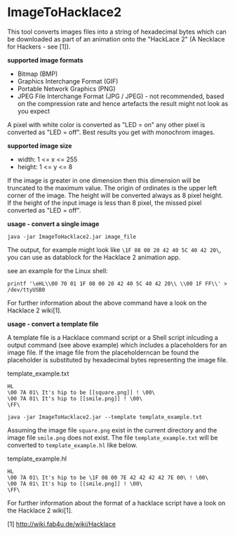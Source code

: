 ImageToHacklace2
================

This tool converts images files into a string of hexadecimal bytes which can be downloaded as part of an animation onto the "HackLace 2" (A Necklace for Hackers - see [1]).

**supported image formats**

- Bitmap (BMP)
- Graphics Interchange Format (GIF)
- Portable Network Graphics (PNG)
- JPEG File Interchange Format (JPG / JPEG) - not recommended, based on the compression rate and hence artefacts the result might not look as you expect

A pixel with white color is converted as "LED = on" any other pixel is converted as "LED = off". Best results you get with monochrom images.

**supported image size**

- width: 1 <= x <= 255
- height: 1 <= y <= 8

If the image is greater in one dimension then this dimension will be truncated to the maximum value. The origin of ordinates is the upper left corner of the image. The height will be converted always as 8 pixel height. If the height of the input image is less than 8 pixel, the missed pixel converted as "LED = off".

**usage - convert a single image**

```
java -jar ImageToHacklace2.jar image_file
```

The output, for example might look like `\1F 08 00 20 42 40 5C 40 42 20\`, you can use as datablock for the Hacklace 2 animation app.

see an example for the Linux shell:

```
printf '\eHL\\00 70 01 1F 08 00 20 42 40 5C 40 42 20\\ \\00 1F FF\\' > /dev/ttyUSB0
```

For further information about the above command have a look on the Hacklace 2 wiki[1].

**usage - convert a template file**

A template file is a Hacklace command script or a Shell script inlcuding a output command (see above example) which includes a placeholders for an image file. If the image file from the placeholderncan be found the placeholder is substituted by hexadecimal bytes representing the image file.

template_example.txt
```
HL
\00 7A 01\ It's hip to be [[square.png]] ! \00\
\00 7A 01\ It's hip to [[smile.png]] ! \00\
\FF\
```

```
java -jar ImageToHacklace2.jar --template template_example.txt
```

Assuming the image file `square.png` exist in the current directory and the image file `smile.png` does not exist. The file `template_example.txt` will be converted to `template_example.hl` like below.

template_example.hl
```
HL
\00 7A 01\ It's hip to be \1F 08 00 7E 42 42 42 42 7E 00\ ! \00\
\00 7A 01\ It's hip to [[smile.png]] ! \00\
\FF\
```

For further information about the format of a hacklace script have a look on the Hacklace 2 wiki[1].


[1] http://wiki.fab4u.de/wiki/Hacklace
